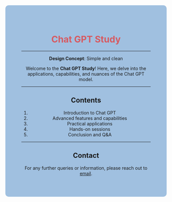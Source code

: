 <div style="background-color: #a0c0e0; padding: 50px; text-align: center; border-radius: 10px;">

# <span style="color: #D75A61;">Chat GPT Study</span>

---

**Design Concept**: Simple and clean

Welcome to the **Chat GPT Study**! Here, we delve into the applications, capabilities, and nuances of the Chat GPT model.

---

## Contents

1. Introduction to Chat GPT
2. Advanced features and capabilities
3. Practical applications
4. Hands-on sessions
5. Conclusion and Q&A

---

## Contact

For any further queries or information, please reach out to [email](mailto:email@example.com).

</div>

